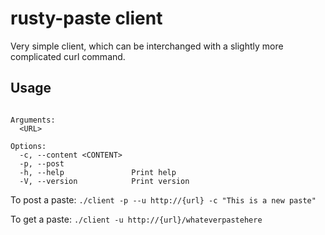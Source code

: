 # rusty-paste client

Very simple client, which can be interchanged with a slightly more complicated curl command.

## Usage
```Usage: client.exe [OPTIONS] <URL>

Arguments:
  <URL>

Options:
  -c, --content <CONTENT>
  -p, --post
  -h, --help               Print help
  -V, --version            Print version
```

To post a paste:
`./client -p --u http://{url} -c "This is a new paste"`

To get a paste:
`./client -u http://{url}/whateverpastehere`